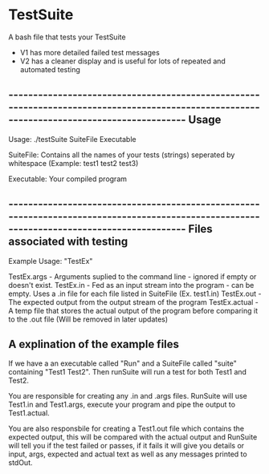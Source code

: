 # TestSuite
A bash file that tests your TestSuite
  - V1 has more detailed failed test messages
  - V2 has a cleaner display and is useful for lots of repeated and automated testing

------------------------------------------------------------------------------------------------------------------------------------------ Usage
----------------------------------------------------------------------------------------------------------------------------------------
Usage: ./testSuite SuiteFile Executable

SuiteFile: Contains all the names of your tests (strings) seperated by whitespace
(Example: test1 test2 test3)

Executable: Your compiled program


------------------------------------------------------------------------------------------------------------------------------------------ Files associated with testing
----------------------------------------------------------------------------------------------------------------------------------------
Example Usage: "TestEx"

TestEx.args - Arguments suplied to the command line - ignored if empty or doesn't exist. 
TestEx.in - Fed as an input stream into the program - can be empty. Uses a .in file for each file listed in SuiteFile (Ex. test1.in)
TestEx.out - The expected output from the output stream of the program
TestEx.actual - A temp file that stores the actual output of the program before comparing it to the .out file (Will be removed in later updates)


A explination of the example files
----------------------------------------------------------------------------------------------------------------------------------------
If we have a an executable called "Run" and a SuiteFile called "suite" containing "Test1 Test2". Then runSuite will run a test for both Test1 and Test2. 

You are responsible for creating any .in and .args files. RunSuite will use Test1.in and Test1.args, execute your program and pipe the output to Test1.actual.

You are also responsbile for creating a Test1.out file which contains the expected output, this will be compared with the actual output and RunSuite will tell you if the test failed or passes, if it fails it will give you details or input, args, expected and actual text as well as any messages printed to stdOut.


